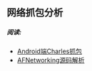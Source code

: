 ## 网络抓包分析







##### 阅读:

* [Android端Charles抓包](https://juejin.cn/post/6874903020677791758) 
* [AFNetworking源码解析](https://juejin.cn/post/6939068933685116965) 
